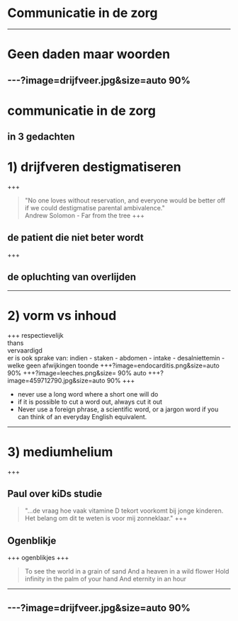 # Communicatie in de zorg
---
# Geen daden maar woorden
---?image=drijfveer.jpg&size=auto 90%
---
# communicatie in de zorg
in 3 gedachten
---
# 1) drijfveren destigmatiseren
+++
> "No one loves without reservation, and everyone would be better off if we could destigmatise parental ambivalence."   
Andrew Solomon - Far from the tree
+++
## de patient die niet beter wordt
+++
## de opluchting van overlijden
---
# 2) vorm vs inhoud
+++
respectievelijk  
thans  
vervaardigd  
er is ook sprake van: indien - staken - abdomen - intake - desalniettemin - welke geen afwijkingen toonde
+++?image=endocarditis.png&size=auto 90%
+++?image=leeches.png&size= 90% auto
+++?image=459712790.jpg&size=auto 90%
+++
- never use a long word where a short one will do
- if it is possible to cut a word out, always cut it out
- Never use a foreign phrase, a scientific word, or a jargon word if you can think of an everyday English equivalent.
---
# 3) mediumhelium
+++
## Paul over kiDs studie
>"...de vraag hoe vaak vitamine D tekort voorkomt bij jonge kinderen. Het belang om dit te weten is voor mij zonneklaar."
+++
## Ogenblikje
+++
ogenblikjes
+++
>To see the world in a grain of sand  And a heaven in a wild flower  Hold infinity in the palm of your hand  And eternity in an hour
---
---?image=drijfveer.jpg&size=auto 90%
---


